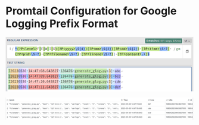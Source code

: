 # Promtail Configuration for Google Logging Prefix Format


![](assets/regex.png)

![](assets/grafana.png)
